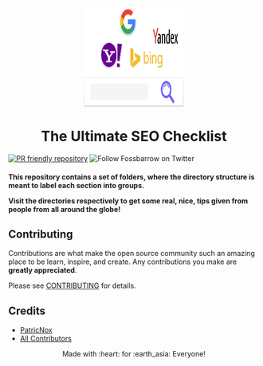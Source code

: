 <p align="center">
  <a href="https://github.com/fossbarrow/ultimate-seo-checklist">
    <img src="./logo.svg" alt="Logo" width="200" height="200">
  </a>
</p>

<h1 align="center">The Ultimate SEO Checklist</h1>

<p>

 [![PR friendly repository](https://img.shields.io/badge/Pull--Request-are%20welcome!-ff69b4)](/compare)
 ![Follow Fossbarrow on Twitter](https://img.shields.io/twitter/follow/fossbarrow?style=social)

</p>

<h4>

 This repository contains a set of folders, where the directory structure is meant to label each section into groups.

 Visit the directories respectively to get some real, nice, tips given from people from all around the globe!

</h4>

## Contributing

Contributions are what make the open source community such an amazing place to be learn, inspire, and create. Any contributions you make are **greatly appreciated**.

Please see [CONTRIBUTING](CONTRIBUTING.md) for details.

## Credits

- [PatricNox](https://github.com/PatricNox)
- [All Contributors](../../contributors)

<p align="center">Made with :heart:  for :earth_asia:  Everyone!</p>
